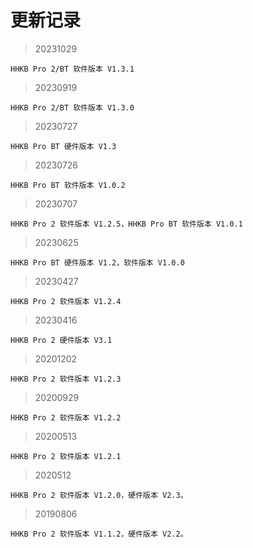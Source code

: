 # 更新记录
> 20231029

    HHKB Pro 2/BT 软件版本 V1.3.1
> 20230919

    HHKB Pro 2/BT 软件版本 V1.3.0
> 20230727

    HHKB Pro BT 硬件版本 V1.3
> 20230726

    HHKB Pro BT 软件版本 V1.0.2
> 20230707

    HHKB Pro 2 软件版本 V1.2.5，HHKB Pro BT 软件版本 V1.0.1
> 20230625

    HHKB Pro BT 硬件版本 V1.2，软件版本 V1.0.0
> 20230427

    HHKB Pro 2 软件版本 V1.2.4
> 20230416

    HHKB Pro 2 硬件版本 V3.1
> 20201202

    HHKB Pro 2 软件版本 V1.2.3
> 20200929

    HHKB Pro 2 软件版本 V1.2.2
> 20200513
    
    HHKB Pro 2 软件版本 V1.2.1
> 2020512

    HHKB Pro 2 软件版本 V1.2.0，硬件版本 V2.3。
> 20190806
    
    HHKB Pro 2 软件版本 V1.1.2，硬件版本 V2.2。